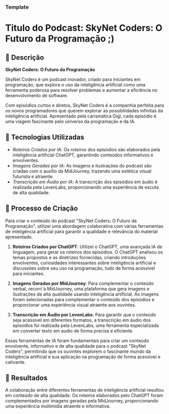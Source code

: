 ### Template

# Titulo do Podcast: SkyNet Coders: O Futuro da Programação ;)

## 📒 Descrição
**SkyNet Coders: O Futuro da Programação**

SkyNet Coders é um podcast inovador, criado para iniciantes em programação, que explora o uso da inteligência artificial como uma ferramenta poderosa para resolver problemas e aumentar a eficiência no desenvolvimento de software.

Com episódios curtos e diretos, SkyNet Coders é a companhia perfeita para os novos programadores que querem explorar as possibilidades infinitas da inteligência artificial. Apresentado pela carismática Gigi, cada episódio é uma viagem fascinante pelo universo da programação e da IA.

## 🤖 Tecnologias Utilizadas

- *Roteiros Criados por IA*: Os roteiros dos episódios são elaborados pela inteligência artificial ChatGPT, garantindo conteúdos informativos e envolventes.
- *Imagens Geradas por IA*: As imagens e ilustrações do podcast são criadas com o auxílio da MidJourney, trazendo uma estética visual futurista e atraente.
- *Transcrição em Áudio por IA*: A transcrição dos episódios em áudio é realizada pela LevenLabs, proporcionando uma experiência de escuta de alta qualidade.

## 🧐 Processo de Criação
Para criar o conteúdo do podcast "SkyNet Coders: O Futuro da Programação", utilizei uma abordagem colaborativa com várias ferramentas de inteligência artificial para garantir a qualidade e relevância do material apresentado.

1. **Roteiros Criados por ChatGPT**: Utilizei o ChatGPT, uma avançada IA de linguagem, para gerar os roteiros dos episódios. O ChatGPT analisou os temas propostos e as diretrizes fornecidas, criando introduções envolventes, curiosidades interessantes sobre inteligência artificial e discussões sobre seu uso na programação, tudo de forma acessível para iniciantes.

2. **Imagens Geradas por MidJourney**: Para complementar o conteúdo verbal, recorri à MidJourney, uma plataforma que gera imagens e ilustrações de alta qualidade usando inteligência artificial. As imagens foram selecionadas para complementar o conteúdo dos episódios e proporcionar uma experiência visual atraente aos ouvintes.

3. **Transcrição em Áudio por LevenLabs**: Para garantir que o conteúdo seja acessível em diferentes formatos, a transcrição em áudio dos episódios foi realizada pela LevenLabs, uma ferramenta especializada em converter texto em audio de forma precisa e eficiente.

Essas ferramentas de IA foram fundamentais para criar um conteúdo envolvente, informativo e de alta qualidade para o podcast "SkyNet Coders", permitindo que os ouvintes explorem o fascinante mundo da inteligência artificial e sua aplicação na programação de forma acessível e cativante.

## 🚀 Resultados
A colaboração entre diferentes ferramentas de inteligência artificial resultou em conteúdo de alta qualidade. Os roteiros elaborados pelo ChatGPT foram complementados por imagens geradas pela MidJourney, proporcionando uma experiência multimídia atraente e informativa.
